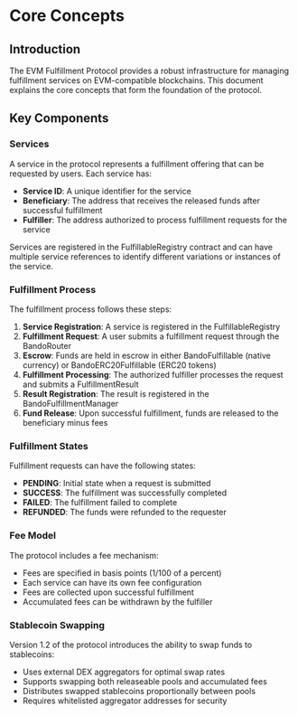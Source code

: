 # Core Concepts

## Introduction

The EVM Fulfillment Protocol provides a robust infrastructure for managing fulfillment services on EVM-compatible blockchains. This document explains the core concepts that form the foundation of the protocol.

## Key Components

### Services

A service in the protocol represents a fulfillment offering that can be requested by users. Each service has:

- **Service ID**: A unique identifier for the service
- **Beneficiary**: The address that receives the released funds after successful fulfillment
- **Fulfiller**: The address authorized to process fulfillment requests for the service

Services are registered in the FulfillableRegistry contract and can have multiple service references to identify different variations or instances of the service.

### Fulfillment Process

The fulfillment process follows these steps:

1. **Service Registration**: A service is registered in the FulfillableRegistry
2. **Fulfillment Request**: A user submits a fulfillment request through the BandoRouter
3. **Escrow**: Funds are held in escrow in either BandoFulfillable (native currency) or BandoERC20Fulfillable (ERC20 tokens)
4. **Fulfillment Processing**: The authorized fulfiller processes the request and submits a FulfillmentResult
5. **Result Registration**: The result is registered in the BandoFulfillmentManager
6. **Fund Release**: Upon successful fulfillment, funds are released to the beneficiary minus fees

### Fulfillment States

Fulfillment requests can have the following states:

- **PENDING**: Initial state when a request is submitted
- **SUCCESS**: The fulfillment was successfully completed
- **FAILED**: The fulfillment failed to complete
- **REFUNDED**: The funds were refunded to the requester

### Fee Model

The protocol includes a fee mechanism:

- Fees are specified in basis points (1/100 of a percent)
- Each service can have its own fee configuration
- Fees are collected upon successful fulfillment
- Accumulated fees can be withdrawn by the fulfiller

### Stablecoin Swapping

Version 1.2 of the protocol introduces the ability to swap funds to stablecoins:

- Uses external DEX aggregators for optimal swap rates
- Supports swapping both releaseable pools and accumulated fees
- Distributes swapped stablecoins proportionally between pools
- Requires whitelisted aggregator addresses for security
